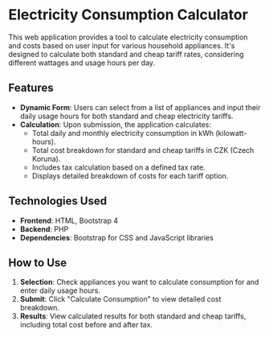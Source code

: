 # Electricity Consumption Calculator

This web application provides a tool to calculate electricity consumption and costs based on user input for various household appliances. It's designed to calculate both standard and cheap tariff rates, considering different wattages and usage hours per day.

## Features

- **Dynamic Form**: Users can select from a list of appliances and input their daily usage hours for both standard and cheap electricity tariffs.
- **Calculation**: Upon submission, the application calculates:
  - Total daily and monthly electricity consumption in kWh (kilowatt-hours).
  - Total cost breakdown for standard and cheap tariffs in CZK (Czech Koruna).
  - Includes tax calculation based on a defined tax rate.
  - Displays detailed breakdown of costs for each tariff option.

## Technologies Used

- **Frontend**: HTML, Bootstrap 4
- **Backend**: PHP
- **Dependencies**: Bootstrap for CSS and JavaScript libraries

## How to Use

1. **Selection**: Check appliances you want to calculate consumption for and enter daily usage hours.
2. **Submit**: Click "Calculate Consumption" to view detailed cost breakdown.
3. **Results**: View calculated results for both standard and cheap tariffs, including total cost before and after tax.
